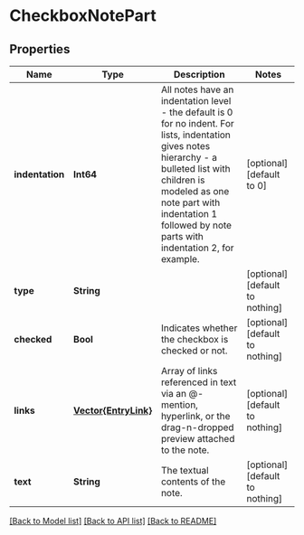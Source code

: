 # CheckboxNotePart


## Properties
Name | Type | Description | Notes
------------ | ------------- | ------------- | -------------
**indentation** | **Int64** | All notes have an indentation level - the default is 0 for no indent. For lists, indentation gives notes hierarchy - a bulleted list with children is modeled as one note part with indentation 1 followed by note parts with indentation 2, for example. | [optional] [default to 0]
**type** | **String** |  | [optional] [default to nothing]
**checked** | **Bool** | Indicates whether the checkbox is checked or not.  | [optional] [default to nothing]
**links** | [**Vector{EntryLink}**](EntryLink.md) | Array of links referenced in text via an @-mention, hyperlink, or the drag-n-dropped preview attached to the note.  | [optional] [default to nothing]
**text** | **String** | The textual contents of the note. | [optional] [default to nothing]


[[Back to Model list]](../README.md#models) [[Back to API list]](../README.md#api-endpoints) [[Back to README]](../README.md)


